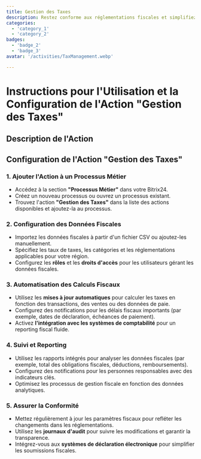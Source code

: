 ```yaml
---
title: Gestion des Taxes
description: Restez conforme aux réglementations fiscales et simplifiez les déclarations.
categories: 
  - 'category_1'
  - 'category_2'
badges: 
  - 'badge_2'
  - 'badge_3'
avatar: '/activities/TaxManagement.webp'

---
```

# Instructions pour l'Utilisation et la Configuration de l'Action "Gestion des Taxes"

## Description de l'Action

## **Configuration de l'Action "Gestion des Taxes"**

### 1. Ajouter l'Action à un Processus Métier
- Accédez à la section **"Processus Métier"** dans votre Bitrix24.
- Créez un nouveau processus ou ouvrez un processus existant.
- Trouvez l'action **"Gestion des Taxes"** dans la liste des actions disponibles et ajoutez-la au processus.

### 2. Configuration des Données Fiscales
- Importez les données fiscales à partir d'un fichier CSV ou ajoutez-les manuellement.
- Spécifiez les taux de taxes, les catégories et les réglementations applicables pour votre région.
- Configurez les **rôles** et les **droits d'accès** pour les utilisateurs gérant les données fiscales.

### 3. Automatisation des Calculs Fiscaux
- Utilisez les **mises à jour automatiques** pour calculer les taxes en fonction des transactions, des ventes ou des données de paie.
- Configurez des notifications pour les délais fiscaux importants (par exemple, dates de déclaration, échéances de paiement).
- Activez **l'intégration avec les systèmes de comptabilité** pour un reporting fiscal fluide.

### 4. Suivi et Reporting
- Utilisez les rapports intégrés pour analyser les données fiscales (par exemple, total des obligations fiscales, déductions, remboursements).
- Configurez des notifications pour les personnes responsables avec des indicateurs clés.
- Optimisez les processus de gestion fiscale en fonction des données analytiques.

### 5. Assurer la Conformité
- Mettez régulièrement à jour les paramètres fiscaux pour refléter les changements dans les réglementations.
- Utilisez les **journaux d'audit** pour suivre les modifications et garantir la transparence.
- Intégrez-vous aux **systèmes de déclaration électronique** pour simplifier les soumissions fiscales.